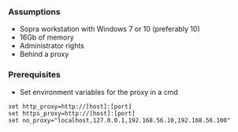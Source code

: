 ### Assumptions

* Sopra workstation with Windows 7 or 10 (preferably 10)
* 16Gb of memory
* Administrator rights
* Behind a proxy

### Prerequisites

* Set environment variables for the proxy in a cmd

```
set http_proxy=http://[host]:[port]
set https_proxy=http://[host]:[port]
set no_proxy="localhost,127.0.0.1,192.168.56.10,192.168.56.100"
```